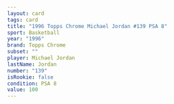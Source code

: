 ```yaml
---
layout: card
tags: card
title: "1996 Topps Chrome Michael Jordan #139 PSA 8"
sport: Basketball
year: "1996"
brand: Topps Chrome
subset: ""
player: Michael Jordan
lastName: Jordan
number: "139"
isRookie: false
condition: PSA 8
value: 100
---
```

